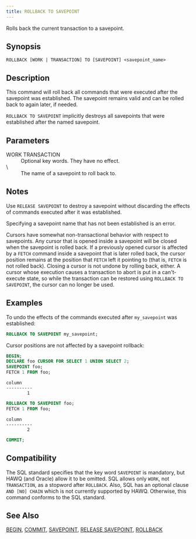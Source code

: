```yaml
---
title: ROLLBACK TO SAVEPOINT
---
```


<!--
Licensed to the Apache Software Foundation (ASF) under one
or more contributor license agreements.  See the NOTICE file
distributed with this work for additional information
regarding copyright ownership.  The ASF licenses this file
to you under the Apache License, Version 2.0 (the
"License"); you may not use this file except in compliance
with the License.  You may obtain a copy of the License at

  http://www.apache.org/licenses/LICENSE-2.0

Unless required by applicable law or agreed to in writing,
software distributed under the License is distributed on an
"AS IS" BASIS, WITHOUT WARRANTIES OR CONDITIONS OF ANY
KIND, either express or implied.  See the License for the
specific language governing permissions and limitations
under the License.
-->

Rolls back the current transaction to a savepoint.

## Synopsis<a id="topic1__section2"></a>

``` pre
ROLLBACK [WORK | TRANSACTION] TO [SAVEPOINT] <savepoint_name>

```

## Description<a id="topic1__section3"></a>

This command will roll back all commands that were executed after the savepoint was established. The savepoint remains valid and can be rolled back to again later, if needed.

`ROLLBACK TO SAVEPOINT` implicitly destroys all savepoints that were established after the named savepoint.

## Parameters<a id="topic1__section4"></a>

<dt>WORK  
TRANSACTION  </dt>
<dd>Optional key words. They have no effect.</dd>

<dt> \<savepoint\_name\>  </dt>
<dd>The name of a savepoint to roll back to.</dd>

## Notes<a id="topic1__section5"></a>

Use `RELEASE SAVEPOINT` to destroy a savepoint without discarding the effects of commands executed after it was established.

Specifying a savepoint name that has not been established is an error.

Cursors have somewhat non-transactional behavior with respect to savepoints. Any cursor that is opened inside a savepoint will be closed when the savepoint is rolled back. If a previously opened cursor is affected by a `FETCH` command inside a savepoint that is later rolled back, the cursor position remains at the position that `FETCH` left it pointing to (that is, `FETCH` is not rolled back). Closing a cursor is not undone by rolling back, either. A cursor whose execution causes a transaction to abort is put in a can't-execute state, so while the transaction can be restored using `ROLLBACK TO SAVEPOINT`, the cursor can no longer be used.

## Examples<a id="topic1__section6"></a>

To undo the effects of the commands executed after `my_savepoint` was established:

``` sql
ROLLBACK TO SAVEPOINT my_savepoint;
```

Cursor positions are not affected by a savepoint rollback:

``` sql
BEGIN;
DECLARE foo CURSOR FOR SELECT 1 UNION SELECT 2;
SAVEPOINT foo;
FETCH 1 FROM foo;
```
``` pre
column
----------
        1
```
``` sql
ROLLBACK TO SAVEPOINT foo;
FETCH 1 FROM foo;
```
``` pre
column
----------
        2
```
``` sql
COMMIT;
```

## Compatibility<a id="topic1__section7"></a>

The SQL standard specifies that the key word `SAVEPOINT` is mandatory, but HAWQ (and Oracle) allow it to be omitted. SQL allows only `WORK`, not `TRANSACTION`, as a stopword after `ROLLBACK`. Also, SQL has an optional clause `AND [NO] CHAIN` which is not currently supported by HAWQ. Otherwise, this command conforms to the SQL standard.

## See Also<a id="topic1__section8"></a>

[BEGIN](BEGIN.html), [COMMIT](COMMIT.html), [SAVEPOINT](SAVEPOINT.html), [RELEASE SAVEPOINT](RELEASE-SAVEPOINT.html), [ROLLBACK](ROLLBACK/index.html)
